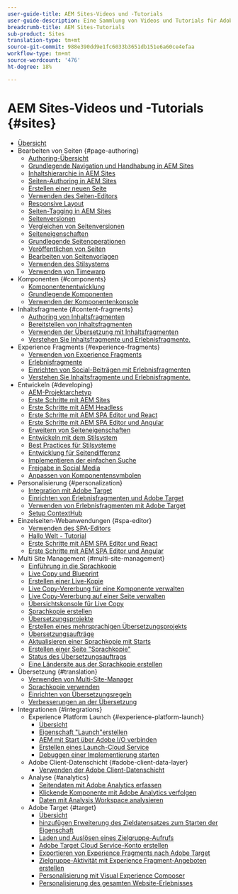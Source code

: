 ```yaml
---
user-guide-title: AEM Sites-Videos und -Tutorials
user-guide-description: Eine Sammlung von Videos und Tutorials für Adobe Experience Manager Sites.
breadcrumb-title: AEM Sites-Tutorials
sub-product: Sites
translation-type: tm+mt
source-git-commit: 988e390dd9e1fc6033b3651db151e6a60ce4efaa
workflow-type: tm+mt
source-wordcount: '476'
ht-degree: 18%

---
```



# AEM Sites-Videos und -Tutorials {#sites}

+ [Übersicht](overview.md)
+ Bearbeiten von Seiten {#page-authoring}
   + [Authoring-Übersicht](page-authoring/aem-sites-authoring-overview.md)
   + [Grundlegende Navigation und Handhabung in AEM Sites](page-authoring/basic-handling-sites-feature-video-use.md)
   + [Inhaltshierarchie in AEM Sites](page-authoring/content-hierarchy-feature-video-use.md)
   + [Seiten-Authoring in AEM Sites](page-authoring/page-authoring-overview-feature-video-use.md)
   + [Erstellen einer neuen Seite](page-authoring/creating-page-feature-video-use.md)
   + [Verwenden des Seiten-Editors](page-authoring/page-editor-feature-video-use.md)
   + [Responsive Layout](page-authoring/responsive-layout-feature-video-understand.md)
   + [Seiten-Tagging in AEM Sites](page-authoring/page-tagging-feature-video-use.md)
   + [Seitenversionen](page-authoring/page-versioning-feature-video-use.md)
   + [Vergleichen von Seitenversionen](page-authoring/page-diff-feature-video-use.md)
   + [Seiteneigenschaften](page-authoring/page-properties-feature-video-understand.md)
   + [Grundlegende Seitenoperationen](page-authoring/page-operations-feature-video-use.md)
   + [Veröffentlichen von Seiten](page-authoring/publication-management-feature-video-use.md)
   + [Bearbeiten von Seitenvorlagen](page-authoring/template-editor-feature-video-use.md)
   + [Verwenden des Stilsystems](page-authoring/style-system-feature-video-use.md)
   + [Verwenden von Timewarp](page-authoring/timewarp-feature-video-use.md)
+ Komponenten {#components}
   + [Komponentenentwicklung](components/component-development.md)
   + [Grundlegende Komponenten](components/core-components-feature-video-understand.md)
   + [Verwenden der Komponentenkonsole](components/components-console-feature-video-use.md)
+ Inhaltsfragmente {#content-fragments}
   + [Authoring von Inhaltsfragmenten](content-fragments/content-fragments-feature-video-use.md)
   + [Bereitstellen von Inhaltsfragmenten](content-fragments/content-fragments-delivery-feature-video-use.md)
   + [Verwenden der Übersetzung mit Inhaltsfragmenten](content-fragments/content-fragments-translation-feature-video-use.md)
   + [Verstehen Sie Inhaltsfragmente und Erlebnisfragmente.](content-fragments/understand-content-fragments-and-experience-fragments.md)
+ Experience Fragments {#experience-fragments}
   + [Verwenden von Experience Fragments](experience-fragments/experience-fragments-feature-video-use.md)
   + [Erlebnisfragmente](experience-fragments/experience-fragments-feature-video-understand.md)
   + [Einrichten von Social-Beiträgen mit Erlebnisfragmenten](experience-fragments/experience-fragments-social-technical-video-setup.md)
   + [Verstehen Sie Inhaltsfragmente und Erlebnisfragmente.](https://docs.adobe.com/content/help/en/experience-manager-learn/sites/content-fragments/understand-content-fragments-and-experience-fragments.html)
+ Entwickeln {#developing}
   + [AEM-Projektarchetyp](developing/aem-project-archetype.md)
   + [Erste Schritte mit AEM Sites](https://docs.adobe.com/content/help/en/experience-manager-learn/getting-started-wknd-tutorial-develop/overview.html)
   + [Erste Schritte mit AEM Headless](https://docs.adobe.com/content/help/en/experience-manager-learn/getting-started-with-aem-headless/overview.html)
   + [Erste Schritte mit AEM SPA Editor und React](https://docs.adobe.com/content/help/en/experience-manager-learn/spa-react-tutorial/overview.html)
   + [Erste Schritte mit AEM SPA Editor und Angular](https://docs.adobe.com/content/help/en/experience-manager-learn/spa-angular-tutorial/overview.html)
   + [Erweitern von Seiteneigenschaften](developing/page-properties-technical-video-develop.md)
   + [Entwickeln mit dem Stilsystem](developing/style-system-technical-video-understand.md)
   + [Best Practices für Stilsysteme](developing/style-organization-style-system-understand-article.md)
   + [Entwicklung für Seitendifferenz](developing/page-diff-technical-video-develop.md)
   + [Implementieren der einfachen Suche](developing/search-tutorial-develop.md)
   + [Freigabe in Social Media](developing/social-media-sharing-technical-video-use.md)
   + [Anpassen von Komponentensymbolen](developing/component-icons-technical-video-develop.md)
+ Personalisierung   {#personalization}
   + [Integration mit Adobe Target](https://helpx.adobe.com/marketing-cloud/how-to/aem-target.html)
   + [Einrichten von Erlebnisfragmenten und Adobe Target](personalization/experience-fragment-target-technical-video-setup.md)
   + [Verwenden von Erlebnisfragmenten mit Adobe Target](personalization/experience-fragment-target-offer-feature-video-use.md)
   + [Setup ContextHub](personalization/context-hub-technical-video-setup.md)
+ Einzelseiten-Webanwendungen {#spa-editor}
   + [Verwenden des SPA-Editors](spa-editor/spa-editor-framework-feature-video-use.md)
   + [Hallo Welt - Tutorial](spa-editor/spa-editor-helloworld-tutorial-use.md)
   + [Erste Schritte mit AEM SPA Editor und React](https://docs.adobe.com/content/help/en/experience-manager-learn/spa-react-tutorial/overview.html)
   + [Erste Schritte mit AEM SPA Editor und Angular](https://docs.adobe.com/content/help/en/experience-manager-learn/spa-angular-tutorial/overview.html)
+ Multi Site Management {#multi-site-management}
   + [Einführung in die Sprachkopie](./multi-site-management/language-copy-overview.md)
   + [Live Copy und Blueprint](./multi-site-management/live-copy-and-blueprint.md)
   + [Erstellen einer Live-Kopie](./multi-site-management/create-live-copy.md)
   + [Live Copy-Vererbung für eine Komponente verwalten](./multi-site-management/manage-component-inheritance-live-copy.md)
   + [Live Copy-Vererbung auf einer Seite verwalten](./multi-site-management/manage-page-inheritance-live-copy.md)
   + [Übersichtskonsole für Live Copy](./multi-site-management/live-copy-overview-console.md)
   + [Sprachkopie erstellen](./multi-site-management/create-language-copy.md)
   + [Übersetzungsprojekte](./multi-site-management/manage-translation-projects.md)
   + [Erstellen eines mehrsprachigen Übersetzungsprojekts](./multi-site-management/create-multinational-translational-project.md)
   + [Übersetzungsaufträge](./multi-site-management/create-translation-job.md)
   + [Aktualisieren einer Sprachkopie mit Starts](./multi-site-management/updating-language-copy.md)
   + [Erstellen einer Seite &quot;Sprachkopie&quot;](./multi-site-management/create-new-page-language-copy.md)
   + [Status des Übersetzungsauftrags](./multi-site-management/translation-job-status.md)
   + [Eine Ländersite aus der Sprachkopie erstellen](./multi-site-management/create-new-site.md)
+ Übersetzung {#translation}
   + [Verwenden von Multi-Site-Manager](translation/multi-site-manager-feature-video-use.md)
   + [Sprachkopie verwenden](translation/language-copy-feature-video-use.md)
   + [Einrichten von Übersetzungsregeln](translation/translation-rules-editor-technical-video-setup.md)
   + [Verbesserungen an der Übersetzung](translation/translation-enhancements-feature-video-use.md)
+ Integrationen {#integrations}
   + Experience Platform Launch {#experience-platform-launch}
      + [Übersicht](integrations/experience-platform-launch/overview.md)
      + [Eigenschaft &quot;Launch&quot;erstellen](integrations/experience-platform-launch/create-launch-property.md)
      + [AEM mit Start über Adobe I/O verbinden](integrations/experience-platform-launch/connect-aem-launch-adobe-io.md)
      + [Erstellen eines Launch-Cloud Service](integrations/experience-platform-launch/create-launch-cloud-service.md)
      + [Debuggen einer Implementierung starten](integrations/experience-platform-launch/debug-launch-implementation.md)
   + Adobe Client-Datenschicht {#adobe-client-data-layer}
      + [Verwenden der Adobe Client-Datenschicht](integrations/adobe-client-data-layer/data-layer-overview.md)
   + Analyse {#analytics}
      + [Seitendaten mit Adobe Analytics erfassen](integrations/analytics/collect-data-analytics.md)
      + [Klickende Komponente mit Adobe Analytics verfolgen](integrations/analytics/track-clicked-component.md)
      + [Daten mit Analysis Workspace analysieren](integrations/analytics/create-analytics-workspace.md)
   + Adobe Target {#target}
      + [Übersicht](integrations/adobe-target/overview.md)
      + [hinzufügen Erweiterung des Zieldatensatzes zum Starten der Eigenschaft](integrations/adobe-target/add-target-launch-extension.md)
      + [Laden und Auslösen eines Zielgruppe-Aufrufs](integrations/adobe-target/load-and-fire-target.md)
      + [Adobe Target Cloud Service-Konto erstellen](integrations/adobe-target/setup-aem-target-cloud-service.md)
      + [Exportieren von Experience Fragments nach Adobe Target](integrations/adobe-target/export-experience-fragment-target.md)
      + [Zielgruppe-Aktivität mit Experience Fragment-Angeboten erstellen](integrations/adobe-target/create-target-activity.md)
      + [Personalisierung mit Visual Experience Composer](integrations/adobe-target/personalization-using-vec.md)
      + [Personalisierung des gesamten Website-Erlebnisses](integrations/adobe-target/personalization-web-page.md)
